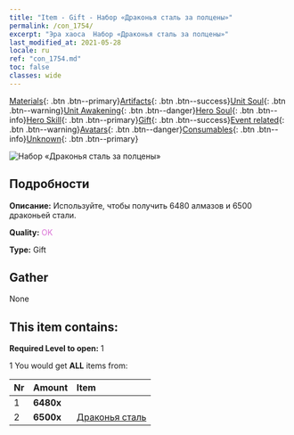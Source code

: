 ```yaml
---
title: "Item - Gift - Набор «Драконья сталь за полцены»"
permalink: /con_1754/
excerpt: "Эра хаоса  Набор «Драконья сталь за полцены»"
last_modified_at: 2021-05-28
locale: ru
ref: "con_1754.md"
toc: false
classes: wide
---
```

 [Materials](/ItemsRU/){: .btn .btn--primary}[Artifacts](/ItemsRU/Artifacts/){: .btn .btn--success}[Unit Soul](/ItemsRU/UnitSoul/){: .btn .btn--warning}[Unit Awakening](/ItemsRU/UnitAwakening/){: .btn .btn--danger}[Hero Soul](/ItemsRU/HeroSoul/){: .btn .btn--info}[Hero Skill](/ItemsRU/HeroSkill/){: .btn .btn--primary}[Gift](/ItemsRU/Gift/){: .btn .btn--success}[Event related](/ItemsRU/Events/){: .btn .btn--warning}[Avatars](/ItemsRU/Avatars/){: .btn .btn--danger}[Consumables](/ItemsRU/Consumables/){: .btn .btn--info}[Unknown](/ItemsRU/Unknown/){: .btn .btn--primary}

 ![Набор «Драконья сталь за полцены»](/images/t/i_907195.png)

## Подробности
 **Описание:** Используйте, чтобы получить 6480 алмазов и 6500 драконьей стали.

 **Quality:** <span style="color: #DA70D6">OK</span>

 **Type:** Gift

## Gather

  None

## This item contains:

 **Required Level to open:** 1

 1 You would get **ALL** items  from:

  | Nr | Amount |     Item    |
  |:---|:-------|:------------|
  | 1 |  **6480x** | <i class="fas fa-gem"/> |  | 
  | 2 |  **6500x** | [Драконья сталь](/ItemsRU/con_880/) |  | 

